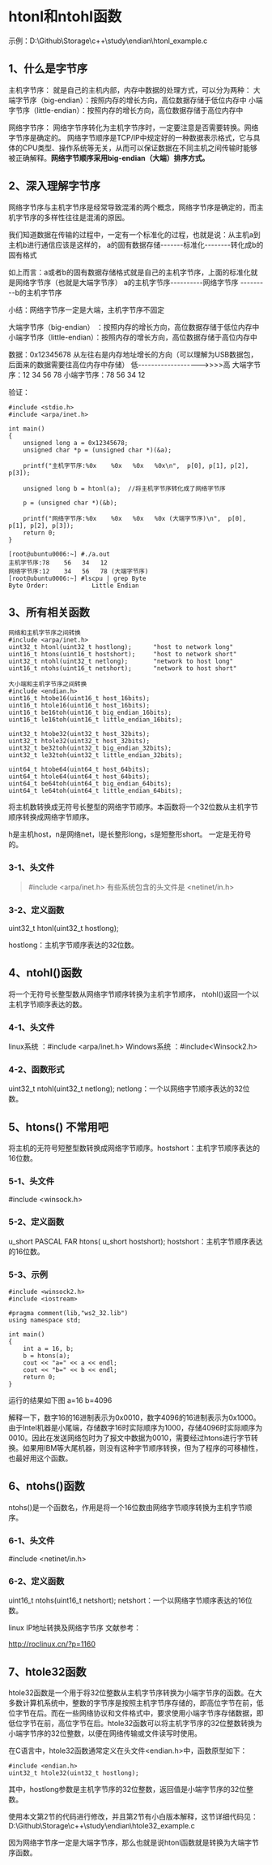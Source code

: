 # htonl和ntohl函数

示例：D:\Github\Storage\c++\study\endian\htonl_example.c

## 1、什么是字节序
主机字节序：
就是自己的主机内部，内存中数据的处理方式，可以分为两种：
大端字节序（big-endian）：按照内存的增长方向，高位数据存储于低位内存中
小端字节序（little-endian）：按照内存的增长方向，高位数据存储于高位内存中

网络字节序：
网络字节序转化为主机字节序时，一定要注意是否需要转换。网络字节序是确定的。
网络字节顺序是TCP/IP中规定好的一种数据表示格式，它与具体的CPU类型、操作系统等无关，从而可以保证数据在不同主机之间传输时能够被正确解释。**网络字节顺序采用big-endian（大端）排序方式。**

## 2、深入理解字节序
网络字节序与主机字节序是经常导致混淆的两个概念，网络字节序是确定的，而主机字节序的多样性往往是混淆的原因。

我们知道数据在传输的过程中，一定有一个标准化的过程，也就是说：从主机a到主机b进行通信应该是这样的，
a的固有数据存储-------标准化--------转化成b的固有格式

如上而言：a或者b的固有数据存储格式就是自己的主机字节序，上面的标准化就是网络字节序（也就是大端字节序）
a的主机字节序----------网络字节序 ---------b的主机字节序

小结：网络字节序一定是大端，主机字节序不固定

大端字节序（big-endian）   ：按照内存的增长方向，高位数据存储于低位内存中
小端字节序（little-endian）：按照内存的增长方向，高位数据存储于高位内存中

数据：0x12345678
从左往右是内存地址增长的方向（可以理解为USB数据包，后面来的数据需要往高位内存中存储）
低------------------->>>>高
大端字节序：12 34 56 78
小端字节序：78 56 34 12

验证：
```
#include <stdio.h>
#include <arpa/inet.h>

int main()
{
	unsigned long a = 0x12345678;
	unsigned char *p = (unsigned char *)(&a);

	printf("主机字节序:%0x    %0x   %0x   %0x\n",  p[0], p[1], p[2], p[3]);

	unsigned long b = htonl(a);  //将主机字节序转化成了网络字节序

	p = (unsigned char *)(&b);

	printf("网络字节序:%0x    %0x   %0x   %0x (大端字节序)\n",  p[0], p[1], p[2], p[3]);
	return 0;
}

[root@ubuntu0006:~] #./a.out
主机字节序:78    56   34   12
网络字节序:12    34   56   78 (大端字节序)
[root@ubuntu0006:~] #lscpu | grep Byte
Byte Order:            Little Endian
```

## 3、所有相关函数
```
网络和主机字节序之间转换
#include <arpa/inet.h>
uint32_t htonl(uint32_t hostlong);      "host to network long"
uint16_t htons(uint16_t hostshort);     "host to network short"
uint32_t ntohl(uint32_t netlong);       "network to host long"
uint16_t ntohs(uint16_t netshort);      "network to host short"

大小端和主机字节序之间转换
#include <endian.h>
uint16_t htobe16(uint16_t host_16bits);
uint16_t htole16(uint16_t host_16bits);
uint16_t be16toh(uint16_t big_endian_16bits);
uint16_t le16toh(uint16_t little_endian_16bits);

uint32_t htobe32(uint32_t host_32bits);
uint32_t htole32(uint32_t host_32bits);
uint32_t be32toh(uint32_t big_endian_32bits);
uint32_t le32toh(uint32_t little_endian_32bits);

uint64_t htobe64(uint64_t host_64bits);
uint64_t htole64(uint64_t host_64bits);
uint64_t be64toh(uint64_t big_endian_64bits);
uint64_t le64toh(uint64_t little_endian_64bits);
```
将主机数转换成无符号长整型的网络字节顺序。本函数将一个32位数从主机字节顺序转换成网络字节顺序。

h是主机host，n是网络net，l是长整形long，s是短整形short。
一定是无符号的。

### 3-1、头文件 
>#include <arpa/inet.h>
有些系统包含的头文件是 <netinet/in.h>

### 3-2、定义函数
uint32_t htonl(uint32_t hostlong);

hostlong：主机字节顺序表达的32位数。

## 4、ntohl()函数
将一个无符号长整型数从网络字节顺序转换为主机字节顺序， ntohl()返回一个以主机字节顺序表达的数。

### 4-1、头文件
linux系统 ：#include <arpa/inet.h>
Windows系统 ：#include<Winsock2.h>

### 4-2、函数形式
uint32_t ntohl(uint32_t netlong);
netlong：一个以网络字节顺序表达的32位数。

## 5、htons() 不常用吧
将主机的无符号短整型数转换成网络字节顺序。hostshort：主机字节顺序表达的16位数。

### 5-1、头文件
#include <winsock.h>

### 5-2、定义函数
u_short PASCAL FAR htons( u_short hostshort);
hostshort：主机字节顺序表达的16位数。

### 5-3、示例
```
#include <winsock2.h>
#include <iostream>
 
#pragma comment(lib,"ws2_32.lib") 
using namespace std;

int main()
{
    int a = 16, b;
    b = htons(a);
    cout << "a=" << a << endl;
    cout << "b=" << b << endl;
    return 0;
}
```
运行的结果如下图
a=16
b=4096

解释一下，数字16的16进制表示为0x0010，数字4096的16进制表示为0x1000。 由于Intel机器是小尾端，存储数字16时实际顺序为1000，存储4096时实际顺序为0010。因此在发送网络包时为了报文中数据为0010，需要经过htons进行字节转换。如果用IBM等大尾机器，则没有这种字节顺序转换，但为了程序的可移植性，也最好用这个函数。

## 6、ntohs()函数
ntohs()是一个函数名，作用是将一个16位数由网络字节顺序转换为主机字节顺序。

### 6-1、头文件
#include <netinet/in.h>

### 6-2、定义函数
uint16_t ntohs(uint16_t netshort);
netshort：一个以网络字节顺序表达的16位数。

linux IP地址转换及网络字节序
文献参考：

http://roclinux.cn/?p=1160

## 7、htole32函数
htole32函数是一个用于将32位整数从主机字节序转换为小端字节序的函数。在大多数计算机系统中，整数的字节序是按照主机字节序存储的，即高位字节在前，低位字节在后。而在一些网络协议和文件格式中，要求使用小端字节序存储数据，即低位字节在前，高位字节在后。htole32函数可以将主机字节序的32位整数转换为小端字节序的32位整数，以便在网络传输或文件读写时使用。

在C语言中，htole32函数通常定义在头文件<endian.h>中，函数原型如下：
```
#include <endian.h>
uint32_t htole32(uint32_t hostlong);
```
其中，hostlong参数是主机字节序的32位整数，返回值是小端字节序的32位整数。

使用本文第2节的代码进行修改，并且第2节有小白版本解释，这节详细代码见：D:\Github\Storage\c++\study\endian\htole32_example.c

因为网络字节序一定是大端字节序，那么也就是说htonl函数就是转换为大端字节序函数。


